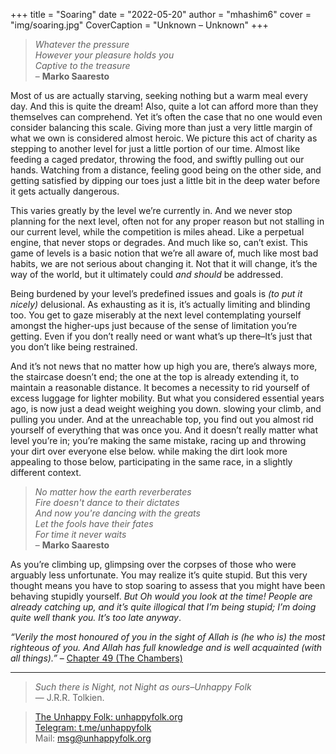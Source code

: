 +++
title = "Soaring"
date = "2022-05-20"
author = "mhashim6"
cover = "img/soaring.jpg"
CoverCaption = "Unknown – Unknown"
+++
> _Whatever the pressure_ \
> _However your pleasure holds you_ \
> _Captive to the treasure_ \
– __Marko Saaresto__

Most of us are actually starving, seeking nothing but a warm meal every day. And this is quite the dream! Also, quite a lot can afford more than they themselves can comprehend. Yet it’s often the case that no one would even consider balancing this scale. Giving more than just a very little margin of what we own is considered almost heroic. We picture this act of charity as stepping to another level for just a little portion of our time. Almost like feeding a caged predator, throwing the food, and swiftly pulling out our hands. Watching from a distance, feeling good being on the other side, and getting satisfied by dipping our toes just a little bit in the deep water before it gets actually dangerous.

This varies greatly by the level we’re currently in. And we never stop planning for the next level, often not for any proper reason but not stalling in our current level, while the competition is miles ahead. Like a perpetual engine, that never stops or degrades. And much like so, can’t exist. This game of levels is a basic notion that we’re all aware of, much like most bad habits, we are not serious about changing it. Not that it will change, it’s the way of the world, but it ultimately could _and should_ be addressed.

Being burdened by your level’s predefined issues and goals is _(to put it nicely)_ delusional. As exhausting as it is, it’s actually limiting and blinding too. You get to gaze miserably at the next level contemplating yourself amongst the higher-ups just because of the sense of limitation you’re getting. Even if you don’t really need or want what’s up there–It’s just that you don’t like being restrained.

And it’s not news that no matter how up high you are, there’s always more, the staircase doesn’t end; the one at the top is already extending it, to maintain a reasonable distance. It becomes a necessity to rid yourself of excess luggage for lighter mobility. But what you considered essential years ago, is now just a dead weight weighing you down. slowing your climb, and pulling you under. And at the unreachable top, you find out you almost rid yourself of everything that was once you. And it doesn’t really matter what level you’re in; you’re making the same mistake, racing up and throwing your dirt over everyone else below. while making the dirt look more appealing to those below, participating in the same race, in a slightly different context.

> _No matter how the earth reverberates_ \
> _Fire doesn't dance to their dictates_ \
> _And now you're dancing with the greats_ \
> _Let the fools have their fates_ \
> _For time it never waits_ \
– __Marko Saaresto__

As you’re climbing up, glimpsing over the corpses of those who were arguably less unfortunate. You may realize it’s quite stupid. But this very thought means you have to stop soaring to assess that you might have been behaving stupidly yourself. _But Oh would you look at the time! People are already catching up, and it’s quite illogical that I’m being stupid; I’m doing quite well thank you. It’s too late anyway_.

_“Verily the most honoured of you in the sight of Allah is (he who is) the most righteous of you. And Allah has full knowledge and is well acquainted (with all things).”_ – [Chapter 49 (The Chambers)](https://quran.com/49/13)

---
> _Such there is Night, not Night as ours–Unhappy Folk_ \
> — J.R.R. Tolkien.

> [The Unhappy Folk: unhappyfolk.org](https://unhappyfolk.org) \
> [Telegram: t.me/unhappyfolk](https://t.me/unhappyfolk) \
> Mail: msg@unhappyfolk.org 